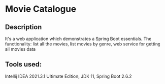 # Movie Catalogue

## Description

It's a web application which demonstrates a Spring Boot essentials. 
The functionality: list all the movies, list movies by genre, web service for getting all movies data

## Tools used:

Intellij IDEA 2021.3.1 Ultimate Edition,
JDK 11,
Spring Boot 2.6.2
